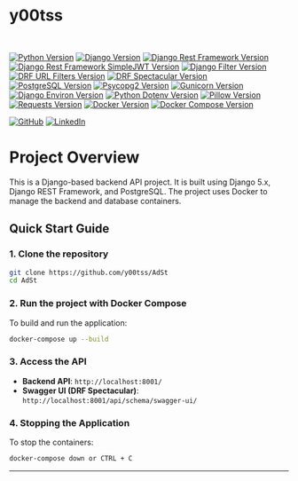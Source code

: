 # y00tss


<br>

[![Python Version](https://img.shields.io/badge/Python-3.9-blue.svg)](https://www.python.org/downloads/release/python-390/)
[![Django Version](https://img.shields.io/badge/Django-5.0-blue.svg)](https://www.djangoproject.com/download/)
[![Django Rest Framework Version](https://img.shields.io/badge/djangorestframework-3.15.0-blue.svg)](https://pypi.org/project/djangorestframework/3.15.0/)
[![Django Rest Framework SimpleJWT Version](https://img.shields.io/badge/djangorestframework--simplejwt-5.3.0-blue.svg)](https://pypi.org/project/djangorestframework-simplejwt/5.3.0/)
[![Django Filter Version](https://img.shields.io/badge/django--filter-latest-green.svg)](https://pypi.org/project/django-filter/)
[![DRF URL Filters Version](https://img.shields.io/badge/drf--url--filters-0.5.1-blue.svg)](https://pypi.org/project/drf-url-filters/0.5.1/)
[![DRF Spectacular Version](https://img.shields.io/badge/drf--spectacular-0.27.2-blue.svg)](https://pypi.org/project/drf-spectacular/0.27.2/)
[![PostgreSQL Version](https://img.shields.io/badge/PostgreSQL-13-green.svg)](https://www.postgresql.org/docs/13/release-13-2.html)
[![Psycopg2 Version](https://img.shields.io/badge/psycopg2--binary-2.9.10-green.svg)](https://pypi.org/project/psycopg2-binary/2.9.10/)
[![Gunicorn Version](https://img.shields.io/badge/Gunicorn-21.0.0-blue.svg)](https://pypi.org/project/gunicorn/21.0.0/)
[![Django Environ Version](https://img.shields.io/badge/django--environ-0.11.0-blue.svg)](https://pypi.org/project/django-environ/0.11.0/)
[![Python Dotenv Version](https://img.shields.io/badge/python--dotenv-1.0.0-blue.svg)](https://pypi.org/project/python-dotenv/1.0.0/)
[![Pillow Version](https://img.shields.io/badge/Pillow-10.1.0-blue.svg)](https://pypi.org/project/Pillow/10.1.0/)
[![Requests Version](https://img.shields.io/badge/Requests-2.26.0-blue.svg)](https://pypi.org/project/requests/2.26.0/)
[![Docker Version](https://img.shields.io/badge/Docker-20.10.8-blue.svg)](https://www.docker.com/)
[![Docker Compose Version](https://img.shields.io/badge/Docker%20Compose-1.29.2-blue.svg)](https://docs.docker.com/compose/)


[![GitHub](https://img.shields.io/badge/GitHub-100000?style=for-the-badge&logo=github&logoColor=white)](https://github.com/y00tss)
[![LinkedIn](https://img.shields.io/badge/LinkedIn-0A66C2?style=for-the-badge&logo=linkedin&logoColor=white)](https://www.linkedin.com/in/mykhailoshepelenko/)


# Project Overview

This is a Django-based backend API project. It is built using Django 5.x, Django REST Framework, and PostgreSQL. The project uses Docker to manage the backend and database containers.

## Quick Start Guide

### 1. Clone the repository

```bash
git clone https://github.com/y00tss/AdSt
cd AdSt
```

### 2. Run the project with Docker Compose

To build and run the application:

```bash
docker-compose up --build
```

### 3. Access the API

- **Backend API**: `http://localhost:8001/`
- **Swagger UI (DRF Spectacular)**: `http://localhost:8001/api/schema/swagger-ui/`

### 4. Stopping the Application

To stop the containers:

```bash
docker-compose down or CTRL + C
```

---
